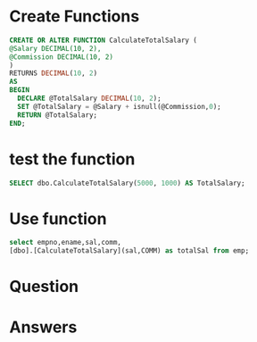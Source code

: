 # Create Functions
``` sql
CREATE OR ALTER FUNCTION CalculateTotalSalary (
@Salary DECIMAL(10, 2), 
@Commission DECIMAL(10, 2)
)
RETURNS DECIMAL(10, 2)
AS
BEGIN
  DECLARE @TotalSalary DECIMAL(10, 2);
  SET @TotalSalary = @Salary + isnull(@Commission,0);
  RETURN @TotalSalary;
END;
```
# test the function
```sql
SELECT dbo.CalculateTotalSalary(5000, 1000) AS TotalSalary;
```
# Use function
``` sql
select empno,ename,sal,comm,
[dbo].[CalculateTotalSalary](sal,COMM) as totalSal from emp;
```
# Question
# Answers
